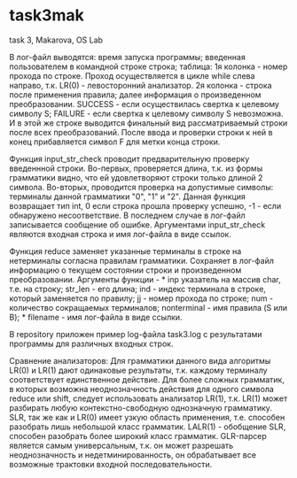 # task3mak
task 3, Makarova, OS Lab

В лог-файл выводятся:
  время запуска программы;
  введенная пользователем в командной строке строка;
  таблица:  1я колонка - номер прохода по строке. Проход осуществляется в цикле while слева направо, т.к. LR(0) - левосторонний анализатор.
            2я колонка - строка после применения правила;
            далее информация о произведенном преобразовании.
 SUCCESS - если осуществилась свертка к целевому символу S; FAILURE - если свертка к целевому символу S невозможна. И в этой же строке выводится финальный вид рассматриваемый строки после всех преобразований.
После ввода и проверки строки к ней в конец прибавляется символ F для метки конца строки. 

Функция input_str_check проводит предварительную проверку введеннной строки. Во-первых, проверяется длина, т.к. из формы грамматики видно, что ей удовлетворяют строки только длиной 2 символа. Во-вторых, проводится проверка на допустимые символы: терминалы данной грамматики "0", "1" и "2". Данная функция возвращает тип int, 0 если строка прошла проверку успешно, -1 - если обнаружено несоответствие. В последнем случае в лог-файл записывается сообщение об ошибке. Аргументами input_str_check являются входная строка и имя лог-файла в виде ссылок.

Функция reduce заменяет указанные терминалы в строке на нетерминалы согласна правилам грамматики. Сохраняет в лог-файл информацию о текущем состоянии строки и произведенном преобразовании. Аргументы функции - * inp указатель на массив char, т.е. на строку; str_len - его длина; ind - индекс терминала в строке, который заменяется по правилу;  jj - номер прохода по строке; num - количество сокращаемых терминалов; nonterminal - имя правила (S или B); * filename - имя лог-файла в виде ссылки.

В repository приложен пример log-файла task3.log с результатами программы для различных входных строк.

Сравнение анализаторов:
Для грамматики данного вида алгоритмы LR(0) и LR(1) дают одинаковые результаты, т.к. каждому терминалу соответствует единственное действие. Для более сложных грамматик, в которых возможна неоднозначность действия для одного символа reduce или shift, следует использовать  анализатор LR(1), т.к. LR(1) может разбирать любую контекстно-свободную однозначную грамматику.
SLR, так же как и LR(0) имеет узкую область применения, т.е. способен разобрать лишь небольшой класс грамматик. LALR(1) - обобщение SLR, способен разобрать более широкий класс грамматик. GLR-парсер является самым универсальным, т.к. он может разрешать неоднозначность и недетминированность, он обрабатывает все возможные трактовки входной последовательности.
